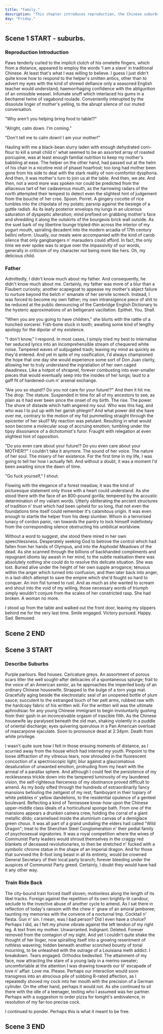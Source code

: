```yaml
---
title: "family."
description: "This chapter introduces reproduction, the Chinese suburbs, my mother, my porn addiction, our dinner, our difference, our conclusion, train ride home."
day: "Friday."
---
```

## Scene 1 START - suburbs.

### Reproduction Introduction
<!--
A ten-ounce packet o' Hershey's sperm. That's all it takes to ruin a household. One faulty dig into nature's great big ol' sack o' genetic fanaticism, splendid within the pseudoephedrine-encapsulated collaborations encrusting sin around the outline of your mother's vagina; a relative cum dumpster of fire and pre-maritime froth, participating in the ooze of father's industrial-strength facial cream. Nancy's squirt n' trickle. An ode to the eroding hopes and dreams of thy children not yet born.

Oh, golly gosh. It seems we've just described the peculiarities of a horrid cunt. Pickle n' loam at the coquette mannequin of a candilicious splice; daffle at the misery you fuck, my dear child, like a peppermint rendezvous at a Chinese bordello. Involving a three-year technical specialisation in the canvas of al fresco self-abuse, along with the tempestuous misgivings of thy counterfeit puppeteering, it appears your fame n' fortune has been generously funded by the Catholic Cum Laude n' their pack of Irish henchmen, in the erroneous art of Jamaican swallow. Hallowed by thy pleasure. Shant be thy name. And for those less fortunate and undeserving of the inconspicuous price of college admission, a thirty-two ounce bucket of ejaculate is all it takes to push n' pull through our beautiful fuck-thing, as our dashing pre-star announces her untouched body to the presence of fifty-two young emotionally-jacked men. Pumped to the brim with imitation testosterone and disc jockey enthusiasm; cascade in a panoramic anxiety of knucklehead casualty n' enigmatic violence. A daring challenge for a new generation of Ikea-inspired holes, designed solely to fit three fingers n' a vape for use in-between Russian clit lectures.

### Describe suburbs

I always wondered if I'd have a piece of this one day, as I stared out of the illuminated train window and into the rolling hills of splendor. A mere evening touch upon the lush green crust of suburbia, which had indefinitely upheld the mountains of concrete and inflated stock options breathing dust into the brown insoluble clay of our first people's home. Monstrous 60s' Brutalism. Communist Party Exuberance. These were the amiable foundings of a worthy few, perched forlorn by an incomplete set of Chinese housewives; confident in their feudal charm n' Bernhardt rigour. Pure amalgamations of smog n' flesh to be paraded around like an illegible cuck of efflorescent parrots; chattering away in their unpenned cantons with the ambling blather of a punctured tea bag. Defiling the neighbourhood with their dioramic cardigans n' Worchester-stained smiles; sapless to their hearts' denial. The artificial lakes. The sprawling retirement. The orange provocative. Host to an extravagant display of finger-lickin' grandeur, in fake competition with the avaricious cancer it identified as growth. Confined in a vacuum of its own bemoaning anguish; thrust manic through a vision which held itself in contempt with the kitchen marble countertops which weighed upon its behest.

I walk past a pram constructed of recycled Norbertine children, whispering quietly into the infliction of the void for future generations to beware; their fragile arms and legs, packed ravage into a kinetic frenzy of kleptocratic privilege. Tied and bound to the sequestering smirks of the supercilious Chinese men expressing callow at the height of their step; bumptious in a drunken craze of opium n' cabin repress. The homeless man to my left wears a gold jade necklace. Cock firmly erect at the thought of a five-star dinner, as he lays there upon the ground. Demented in a hound of Trotskyite atrocity. A facade upon which stitched the delicate fabric of the Chinese upper-middle class and their lofty ideals.

### Describe Rich Chinese

The 21st Century Asian was a fickle creature which did not need what it saw, wanting only what it'd heard from the loose lips of a swivet albino. They were a Hollywood bonanza of Western desires; lovingly adored n' confirmed inside the steel-reinforced complex of a megalomanic childhood. Exquisitely crafted by the brilliant tacticians of foiled bitterness whom squirmed with such prejudice at the intersexual mouthwash of a mother's spoilt teat; dribbling opaque amongst a cabalistic tune of tainted breast milk, to the inferiority of a blackened race. Materialised n' busted. Then from the corner of my eye accelerates a white base-model Mercedes Benz, ramming into the curb without even a callous of suspicious intent; entirely paid for with company fraud n' prosthetic malady. Transporting what was later identified to be the idled wretch of a dead daughter's fetus, as its embryonic tendrils hurled towards the windshield in an acrimonious splatter of percolate fortune; seething upon the scalding backseat of a hot summer's regret, to the smells n' mildew of a Parkinson's foot. It was just another languid leathery detail for the gangrenous toothpick of life to repent; another goddamned league to inspire, to the rampant syphilisation of us all. For the base-model Mercedes was a counsel of status for the hoary Asian man stalking the inglorious outskirts of these treacherous suburbian streets; fit in a prophylactic redundancy of sexual arousal n' crossed metaphors, ferrying what appeared to be a heavy lead pipe n' an irrational desire for hard liquor. Wifebeater on. Military cut engaged. Cigarette unidentified in the lop of a carousel ear; legs spread wide across a coriaceous plate of Hungarian túró, to be slopped round' the mouth with the dollop of a Hoisin flooze. Truth be told that the neoclassical Chinese man was little more than a walking high-rise of plastic duty; anatomy paid for in cheap sex and even cheaper dinner meals, just like mother ordered when Chiang Kai Shek and his nationalist gang kicked down the front doors of her elastic forebode, n' fucked her dry in front of the savory body of a ferny Gran. Neville to the face. Rape to the floor; a yellow collective of misogynistic employ to the vinegary tale of a custard treat. Me so sorry.

### Approach the house

As I approached the rickety gate of the unkempt weatherboard estate, I couldn't help but notice the surreal elongation of thy theater. The elasticised walnut. The eroded purple. The naughty unripe. Thistles the size of cabins, entrenched upon their positions along a would-be brick parchment of trial n' fear; battleground to a verdant kingdom of inner-suburbian mice, whom under the delegation of God had invented war and religion with the degenerate mew of an invertebrate chair. Succulents and cacti of every kind, retrofit into a rare assortment of smashed pots n' non-stick pans; braced along the culdesac of a fiendishly-paved driveway. Seemingly held together by particles of cinder n' refined palm,
as their nefarious molecules receded n' churned into a chemical absolution of sanctified degrade; consent to wither n' perish amongst the dust n' ice perils which lay ahead on this journey of descent. Subject to the quell horrors of the tantamount soak resting pale beneath my feet; schisming recidivous in a open seizure of tumble n' decay, as it rared to swallow me into its resolute posture of chainlink caxon. It truly was a post-mortem termination of expired fortitude; a sick sympathy of existence, praying at the border for its own ethos to be drowned n' washed away. With two quiet eyes, I fetter my way along the breach of the house. Sneaking in through the backdoor in hopes of being avoided, knowing deep-down inside that the barrage of not-quite disappoint was certain to come my way. For you see, this was the house of my mother. Ol' Monoxide O'Harris.

### Describe mother

Admittedly, I wasn't particularly keen to kick the dirt with Mammy Madras; a coarse judgement of moistureless tree-sap, smeared n' slathered onto the mummified corpse of a freeze-dried Tibetan whore. Operational only in the sheer amount of high thread-count linen required to prevent the awful stench of yesterday's diverticulosis; lingering in ferment amongst the Tuscan crustaceans n' bamboo cookware this homely institution had rought. She was neither a mother by name, nor in the tradition of a convoluted metaphor to be pondered at gun point whilst screaming into the barrel of a loaded gun. For it takes love and understanding to create a mother; two things which I did without. Neither by choice, nor by compass. Clatter to the prat of the pile of bones n' ash which spoke such misfortune of thee undress, to the seeping animosity of thy soul, which bloomed like a pond of algae within the reins of my heart; suffocating all life below in an attempt to survive the paltry misforgivings of a bunt wretch. Succubus; here thee to my world. For she was nothing more than a sully pair of slapshot hands, pushin' n' shovin' me towards the human equivalent of a maudlin meat-grinder. Forget the hugs n' the postulate encouragement every young man in town yearned for, and let's lay welcome to our new ecclesiastical duopoly of inverted autocracy. And thus, we introduce our King and Queen of back-handed compliments, to the soul-piercing atrophy of our willful subordinates below; serving to pave our way forward in this faulty expedition of stifling insecurity n' suicidal grisette. Packed elegantly into a used condom for your new-found motherly love to cheer, as you sit idly by on the proletariat of her lap with the cusp of a dead cupid in the scullion of your hands. Creatively discovering new forms of helplessness to assist you within the chaotic annihilation of your own self-reassurance; later to be confused with the primordial lust you conjure at even the slightest hint of affection. Your brain and me, voted most likely to part ways and never interact again. How disastrous is was to care.

### Describe comparison

And as thy son of imposition, I was strictly to remain a subject of comparison to the infinite marginalisation of her boundless tyranny. Like an advisory board of curdled chutney, diced n' sautéed into a Crème brûlée of pickling torment n' pulverised tastelessness. It was in the grain of her blood to embrace the thin strands of judgement coursing blue through the enhanced optic pathways of her hardened arteries, in what a doctor once described as an ephemeral stew of caustic joy. In her eyes, and by the power vested in me, it was wholly impossible to ever meet her sculptured standards of irreputable regress, irrespective of how hard one tried. My intellect. My genetics. My innate ability to feel. All notable concerns on this creaky prize-wheel of informal mother-son assessment, to be carefully decomposed into a decrement decree of supple factuality. Haplessly caught in an unending loop of fatal incomprehension, to a point where even God himself would ruin. It was in her duty to insistently measure and customise my self-esteem to the sieve of her lavarous attention, iterating my existence so that I could better fit her ideal image of a son. If only so I could just be that little bit more unobtainably taller, akin to the awe n' beauty of a crushed leaf; crisp in a vat of blistering expectation. Trapped inside her matrix of unrealistic criterion. Holding on, only by the synapses taunting me awake in this beget of gewalt savagery.

Thankfully, she was also getting older. As her greying hairs dominated the narrative of her unremitting attempts to remain relevant within this wrath of neonate violence; eyes in sway like an aging tiger with the grace of a desolate hound. Too weak to pull at the uniquely pestilent strings controlling her perception of the world, and yet so completely comfortable with the conviction she wore with the chivalry of an immaculate pride. In other words, she was a cunt with a duck for a face.

## Scene 1 END

####

## Scene 2 START

### Mother Greeting

"You're late!", larks a small upright figure. Face like a porcelain horse. Spatula in hand. Ready to strike at the given.

"Fuck you," I respond in an immediate thrash of Gutenberg anger. At least that's what I wish I'd said, as mother's viscous glare pervaded into the enusing silence of my erosive despair. Desperate to form closure amongst the arcane buffet of her arsenic words; seep n' draw to the cranky wrought of my hampered mouth with the patent oxidation of an ammonium mishap. Supposedly prophesied to enact justice on thy foe; an impalpable excuse to knock her two front teeth out with the force of my bare knuckles n' throw her stunned corpse into the full retirement of a disguised wood chipper. Chirpity. Chirp. Chip.

And without remise, kneeling in faithful gratitude for thy Newtonic elements of our heavenly sun, was her helper. A frail old Estonian man with the Stockholm rattan of an affectionate cat. The lord of preach n' denial. Older, married and unsuitably kind. Neither lover, nor friend. Neither quaint, nor pretend. A farce. Newel. Amend. I never quite understood the relationship that he had incurred from my mother, only that he was considered one and that she was crowned infinity. And with the wicker of jealous potato, he continued to kneel by her side in adoration of thy cretin scum; excrete from her glands with the plague of a mucilaginous ceremony. Gripping. Sowing. Fortifying thy caress upon the touch of his leash in a mortified penance of circumcised utility, as she tied a single-use plastic bag to the chain of his neck in a ritual of human threshold. To car. From shop. To bin. In a deception of human evolution. Fall.

"How can you TREAT your own MOTHER like this!? Do you even know how much MY time is worth?" I suppose her response summarised the relationship she sought in the mechanical exchange of matriarchal contracts n' ptolemaic titles our language had come to perfect; quantified by one's own failing to cease n' desist in this formulation of scarred restraint. A relapse of love. Another sad case of right time, wrong hole. Dull me, honey.

### Describe porn usage

The charity was clear. This woman was a ruse. A pseudo-salad concoction of infallible consumption, to be shoved down one's throat and into the spalling grind of one's burst stomach to a point of a mollifiable amnesia. Requiring not one, but two guns n' a bullet o' nine to rectify the blood n' guts sprawl scat along the open cassidy of this severent sidewalk. And although I knew it in my heart, and within these bones which deprivation had lived, it yet remained unreasonably difficult to abstain from the one thing which I'd spent most my life helplessly in disorder; mother's quench influence. Gag to the squall silence of a parakeet burble; wowzer to the rankle attenuation of my failure to cope. Consult to the gentile brothel of care which laid upon my preschool desk in the form of a screen; an esthetic abstraction which had kept me far more engaged with my own life, than her harsh words ever could.

The screen was a place for meals to be relished without the incessant precaution of judgement from thy rutilant mother. A digital palace of exhort, where my feelings of inadequacy could be washed away into a pixel haze of hyperphallic euphoria. Where my mind could be stretched n' snatched like a taut violin, in wholeful neglect of the deluded femininity which streamed across my face in a static interaction of colourful smut. Laced n' chewed with the savorous paranoia of a rabid monk. Click. Click. Crunch. Curated communities of mutilated chests n' cosplay vaginas dangle in unison; a wholesome cure for the crippling anxiety swallowing itself by the mouthful. Wane against the totality of your vision, as you attempt to surmount a mammoth-sized strap-on onto your child-sized knee, in supression of the cradled inclusion which siezes your mind with the confection n' flash of a befuddled squeeze. Waxing in glee. Correctively at ease.

The screen is satisfaction; the screen is just there. 24/7. Happy to guide you into its lust-filled self-proclamation of sex n' whore; delightfully tweaking your most fundamental ambitions into a porphyric inclination for cinematic affection. Just as daddy desired. Long gone were the ancient cum-ridden rituals of blowing some late-night gas station fat-fuck in order to witness your first set of silicone breasts on the greasy centrefold of some over-permitted Playboy magazine. Instead, in were the restless nights n' orgasmic schadenfreude o' twee insensitivity, as a young child sits cross-legged in his room alone, awaiting the appearance of his favourite cam girl to manifest online. If only to feel the warmth n' embrace of her picture perfect smile, transposed vividly upon the image of his immolated mother; thick in a nick o' time, as the cam girl looks directly into the young child's eyes n' squirts her distressed breast milk all over his stream, in a candied exasperation of heartbroken joylessness. And thus, we welcome our new de facto parents to the world; a semi-pregnant teenager with a pair o' fake tits for a passport n' a box o' Kleenex for a soul, in an undecidedly fatuous participation of Valkyrie pleasure. As the young child pinches his sticky fingers together in an unholy relegation of mendacious witness, now clamoured n' burnt like an administrative set of bleached popsicles with the fretful expiry of an abject scrunch; mind in awe of the limitless potential of thy chiral titillation, stymied by the frigid isolation of his hugless existence. Stoke by stroke. Continuing to appease the tendentious love his fingers had instructed, to the audible gargle of his mother's cordless mouth; now working tirelessly in the bedroom over, to placate the entire executive board of a major retailer with the groundless charm of her exacerbated body.

At first it was mesmerising, like the forlet capture of an upbeat trend in the eyes of a grandiloquent sith; dilatin' n' dartin' round' the screen in morbid fixation with thy pupilous keywords n' their lore of repress. Glamourous. Fuck. Gauche. Death. Untimely upon the horrific calamity of an Emersonian slut drop; resplendent within the hokum narrative of a Tourette plum. Nigger. Undress. I witness a small girl in thigh-high tights flash her child-like vagina in an inconsequential display of hepcat voyeurism. My eyes spark. The ribaldry molls. It is class. We are class. Glitter amongst the acquiescent brilliance of her cerulean madness, now restraining your crave without even a hint of maladie. A joker. A need. A rhubarb. A seed. A lethargic reminder of your own stunted disrepair, as your mind enclaves into an overwhelming bombardment of obscene destitution. The rape. The pleasure. The Lithuanian chokeholds. Polyamorous in the partout anthropomorphism tossed dally into the sweaty paws of a paedophilic furry suit, designed suitably to endure enough disenfranchised cocks to murder a small child. As a  veneer of orphaned infants surge head-first into the fledgling fuck-storm of a medicinal opiate crunch; fists shoved so deep into so many tight holes, that even the coroner could barely keep up with which hole belonged to whom.

### Eat dinner with my mother

I sat quietly at the dining table next to the helper, as he attempted to bite his ankles with the demeanour of a nettled dog; agitated by the trinkets n' scars which traversed across his face in an imperfect spiral of affronted indecision.
-->
Paws tenderly curled to the implicit clutch of his omelette fingers, which from a distance, appeared to employ the words 'I am a slave' in traditional Chinese. At least that's what I was willing to believe. I guess I just didn't quite know how to respond to the helper's smitten antics, other than to advert my eyes with the kind of shrewd defiance only a seasoned English teacher would understand; haemorrhaging confidence with the abligurition of an omissible weasel. Infumate snuff which interlaced his gums in a bechamel twine of vagabond roulade. Conveniently interupted by the dissolute linger of mother's yelling, to the abrupt silence of our muted conversation.

"Why aren't you helping bring food to table!?"

"Alright, calm down. I'm coming."

"Don't tell me to calm down! I am your mother!"

Hauling with me a black-bean slurry laden with enough dehydrated corn-flour to kill a small child n' what seemed to be an assorted array of roasted porcupine, was at least enough familial nutrition to keep my mother's babbling at ease. The helper on the other hand, had passed out at the helm of his chair in a nicotine mist of phasel hoarfrost; too long had mother been gone from his side to deal with the stark reality of non-comfortist dysphoria. And then, it was mother's turn to join us at the table. And then, we ate. And then, not a word more was spoken nor could be predicted from the alliaceous tart of her cadaverous mouth, as the harrowing radars of the north attempted their tempest to detect even the slightest hint of judgement from the bouche of her cree. Spoon. Porret. A gingery cocotte of rice tumbles into the chipolata of my potato; parsnip against the besiege of a guttle radish. As its leafy posterior envelops my lungs in an ulcerous saturation of dyspeptic alteration; mind prefixed on grabbing mother's face and shredding it along the outskirts of the bourgeois brick wall outside. As the suet bark of my libertine lounge tripled-thin across the interior of my yogurt mouth, spiraling decadent into the modern arcadia of 17th century bellini reform. Usually, our meals were accompanied with the kind of carob silence that only gangbangers n' marauders could afford. In fact, the only time we ever spoke was to argue over the impassivity of our words, generally in criticism of my character not being more like hers. Oh, my delicious child.

### Father

Admittedly, I didn't know much about my father. And consequently, he didn't know much about me. Certainly, my father was more of a blur than a Flaubert curiosity; another scapegoat to appease my mother's abject failure to nurture beyond the belch n' emanate of her servile screech. Instead, I was forced to become my own father; my own intransigence piece of shit to be reduced at the public denouncing of the Cambridge English Dictionary to the hysteric approximations of an belligerant vacillation. Epithet. You. Shall.

"When you are you going to have children," she blurts with the rattle of a hunched sorcerer. Fish-bone stuck in tooth; awaiting some kind of lengthy apology for the dipolar of my existence.

"I don't know," I respond. In most cases, I simply tried my best to internalise her seduced lyrics into an incomprehensible stream of chequered white noise. Tampered waves of subjugated trash; leaving my mind as quickly as they'd entered. And yet in spite of my ossification, I'd always championed the hope that one day she would experience some sort of Don Juan clarity, allowing her to truly understand the ingratiation of her own caged dwadiness. Like a hotpot of shrapnel, forever combusting into ever-smaller pieces that would eventually seep into the insides of her lungs; laud to a gaff fit of hardened-cum n' arsenal exchange.

"Are you so stupid!? Do you not care for your future!?" And then it hit me. The drop. The stature. Suspended in time for all of my ancestors to see, as plain as it had ever been since the onset of my birth. The rise. The power. The shore of distaste which hath angered my soul. Who was this hag, and who was I to put up with her garish phlegm? And what power did she have over me, contrary to the motion of my fist pummelling straight through the epicenter of her skull? My reaction was petulant. Resulting in what would soon become a molecular soup of accruing emotion; tumbling under the tipsy dissonance of a dichotomist's furor. Fraught with relegation at even slightest hint of opposition.

"Do you even care about your future!? Do you even care about your MOTHER!?" I couldn't take it anymore. The sound of her voice. The nature of her soul. The misery of her existence. For the first time in my life, I was going to tell her how I actually felt. And without a doubt, it was a moment I'd been awaiting since the dawn of time.

"Go fuck yourself," I shout.

Flowing with the elegance of a forest meadow, it was the kind of picturesque statement only those with a heart could understand. As she stood there with the face of an 800-pound gorilla; tempered by the acoustic determination of my valiant words. Utterly obliterating the ancient structures of tradition n' trust which had been upheld for so long, that not even the foundations time itself could remember it's calamitous origin. It was even enough to startle the helper from his deep slumber. Whom in a terrorised lunacy of cordon panic, ran towards the pantry to lock himself indefinitely from the corresponding silence obstructing his umbilical worldview.

Without a word to suggest, she stood there mired in her own speechlessness. Desperately seeking God to betrove the control which had fallen from her hands of Olympus, and into the Asphodel Meadows of the dead. As she scanned through the billions of backhanded compliments and repugnant idioms lay awash in her mind, to the subtle realisation there was absolutely nothing she could do to resolve this delicate situation. She was lost. Buried alive under the height of her own supple arrogance; tenuous within the anger which turned into confusion, and then later back into anger, in a last-ditch attempt to save the empire which she'd fought so hard to conquer. An iron fist turned to rust. And as much as she wanted to scream and shout into the void of my willing, those necessary words of triumph simply wouldn't conjure from the scales of her constricted rasp. She had broken. A woman no more.

I stood up from the table and walked out the front door, leaving my slippers behind me for the very last time. Smile engaged. Victory pursued. Happy. Sad. Bemused.

## Scene 2 END

####

## Scene 3 START

### Describe Suburbs

Purple parlours. Red houses. Caricature greys. An assortment of porous scars litter the well sought-after delicacies of a spontaneous splurge; frail to the voice of an American senior, as he approaches the imperiled body of an ordinary Chinese housewife. Strapped to the bulge of a torn yoga mat. Gracefully aging beside the electrostatic seal of an unopened bottle of plum sauce; succulent to the estranged touch of her pelt arms, rubbed raw with the hardcopy fabric of his written will. For the written will was the ultimate aphrodisiac for any young Chinese immigrant to begin involuntarily gushing from their gash in an inconceivable orgasm of irascible filth. As the Chinese housewife lay paralysed beneath the old man, shaking violently in a puddle of oriental discharge; eyes quivering querulous in a Pan American overload of mascarpone ejaculate. Soon to pronounce dead at 2:34pm. Death from white privilege.

I wasn't quite sure how I felt in those ensuing moments of distance, as I scurried away from the house which had interred my youth. Pinpoint to the loose diffraction of my vitreous tears, now shrouded in the fluorescent concoction of a spectroscopic light; blur against a glaucomatous desaturation of unwanted emotion, protruding from my heart with the anneal of a parallax sphere. And although I could feel the persistence of my recklessness trickle down into the tampered luminosity of my laundered vision, the self-righteous fierceness of my obstinance proved difficult to amend. As my body sifted through the hundreds of extraordinarily fancy mansions befouling the zeitgeist of my rest; flamboyant in their topiary of white pebbles n' yellow dandelions, to the residential opulence of a genteel boulevard. Reflecting a kind of Tennessee know-how upon the Chinese upper-middle class ideals of a horticultural sponge bath. From one of the mansions appears a drunken camera crew, holding the corral of a giant metallic dildo; caramelised inside the aluminium canvas of a demiglace green choux. It was all part of a grand undialing the elders had called "Wild Dragon"; treat to the Shenzhen Steel Conglomeration n' their pedial family of psychosexual signatories. It was a royal competition where the wives of Communist Party leaders would shroud themselves in the craggy red blankets of deceased revolutionaries, to then be stretched n' fucked with a symbolic chrome statue in the shape of an imperial dragon. And for those that survived the 8-foot long beast in all its entirety, would be crowned General Secretary of their local party branch; forever bleeding under the auspices of Communist Party greed. Certainly, I doubt they would have had it any other way.

### Train Ride Back

The city-bound train forced itself sloven; motionless along the length of its libel tracks. Foreign against the repetition of its own brightly-lit candour, seclude to the invective abuse of another cycle to amend. As I sat there in reflection of today's ransom with the chew n' gnaw of an amoral jamboree; taunting my memories with the convene of a nocturnal Imp. Cocktail n' fiesta. Gun n' sin. I mean, was I bad person? Did I even have a choice? Perhaps I did, as I felt my phone vibrate against the left tendon of my right leg. A text from my mother. Unwarranted. Indignant. Deleted. Forever removed from the contagion of my sight. And yet I couldn't quite shake the thought of her linger, now spiralling itself into a growing resentment of ruthless wavering; hidden beneath another scorched bounty of tonal mourning, to be unleashed with the outrage of a Louisiana meth addict. I breakdown. Tears engaged. Orthodox bedeviled. The attainment of my face, now attracting the stare of a young lady in a merino sweater; uncomfortable at the attention I was drawing towards our lil' escapade of love n' affair. Love me. Please. Perhaps our interaction would soon transgress into an atrocious pile of sobbing R-rated affection, as I repeatedly shoved my cock into her mouth with the precision of a German cylinder. On the other hand, perhaps it would not. As she continued to sit there with the idle of a teenager, texting who I assumed was her partner. Perhaps with a suggestion to order pizza for tonight's ambivalence, in resolution of my far-too precise cock.

I continued to ponder. Perhaps this is what it meant to be free.

## Scene 3 END
